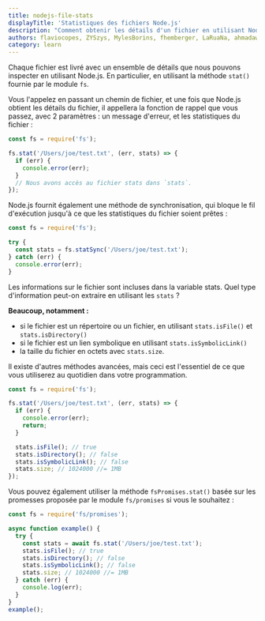 ```yaml
---
title: nodejs-file-stats
displayTitle: 'Statistiques des fichiers Node.js'
description: "Comment obtenir les détails d'un fichier en utilisant Node.js"
authors: flaviocopes, ZYSzys, MylesBorins, fhemberger, LaRuaNa, ahmadawais, clean99, ovflowd, AugustinMauroy
category: learn
---
```


Chaque fichier est livré avec un ensemble de détails que nous pouvons inspecter en utilisant Node.js. En particulier, en utilisant la méthode `stat()` fournie par le module `fs`.

Vous l'appelez en passant un chemin de fichier, et une fois que Node.js obtient les détails du fichier, il appellera la fonction de rappel que vous passez, avec 2 paramètres : un message d'erreur, et les statistiques du fichier :

```js
const fs = require('fs');

fs.stat('/Users/joe/test.txt', (err, stats) => {
  if (err) {
    console.error(err);
  }
  // Nous avons accès au fichier stats dans `stats`.
});
```

Node.js fournit également une méthode de synchronisation, qui bloque le fil d'exécution jusqu'à ce que les statistiques du fichier soient prêtes :

```js
const fs = require('fs');

try {
  const stats = fs.statSync('/Users/joe/test.txt');
} catch (err) {
  console.error(err);
}
```

Les informations sur le fichier sont incluses dans la variable stats. Quel type d'information peut-on extraire en utilisant les `stats` ?

**Beaucoup, notamment :**

* si le fichier est un répertoire ou un fichier, en utilisant `stats.isFile()` et `stats.isDirectory()`
* si le fichier est un lien symbolique en utilisant `stats.isSymbolicLink()`
* la taille du fichier en octets avec `stats.size`.

Il existe d'autres méthodes avancées, mais ceci est l'essentiel de ce que vous utiliserez au quotidien dans votre programmation.

```js
const fs = require('fs');

fs.stat('/Users/joe/test.txt', (err, stats) => {
  if (err) {
    console.error(err);
    return;
  }

  stats.isFile(); // true
  stats.isDirectory(); // false
  stats.isSymbolicLink(); // false
  stats.size; // 1024000 //= 1MB
});
```

Vous pouvez également utiliser la méthode `fsPromises.stat()` basée sur les promesses proposée par le module `fs/promises` si vous le souhaitez :

```js
const fs = require('fs/promises');

async function example() {
  try {
    const stats = await fs.stat('/Users/joe/test.txt');
    stats.isFile(); // true
    stats.isDirectory(); // false
    stats.isSymbolicLink(); // false
    stats.size; // 1024000 //= 1MB
  } catch (err) {
    console.log(err);
  }
}
example();
```
